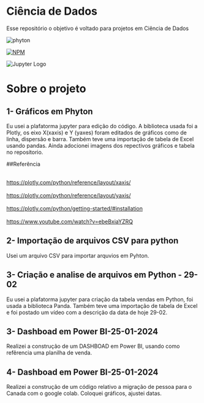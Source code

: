 # Ciência de Dados
Esse repositório o objetivo é voltado para projetos em Ciência de Dados 


<img aligh= "center" alt="phyton" src="https://img.shields.io/badge/Python-14354C?style=for-the-badge&logo=python&logoColor=white"/>

[![NPM](https://img.shields.io/npm/l/react)](https://github.com/devsuperior/sds1-wmazoni/blob/master/LICENSE) 

![Jupyter Logo](https://jupyter.org/assets/homepage/main-logo.svg)

# Sobre o projeto

## 1- Gráficos em Phyton
Eu usei a plafatorma jupyter para edição do código. A biblioteca usada foi a Plotly, os eixo  X(xaxis)  e Y (yaxes) foram editados de gráficos como de linha, dispersão e barra. 
Também teve uma importação de tabela de Excel usando pandas. Ainda adocionei imagens dos repectivos gráficos e tabela no reposítorio.

##Referência


<br> https://plotly.com/python/reference/layout/xaxis/ </br>
<br> https://plotly.com/python/reference/layout/yaxis/ </br>
<br> https://plotly.com/python/getting-started/#installation </br>
<br> https://www.youtube.com/watch?v=ebeBxiaYZRQ </br>

## 2- Importação de arquivos CSV para python

Usei um arquivo CSV para importar arquvios em Pyhton.


## 3- Criação e analise de arquivos em Python - 29-02
Eu usei a plafatorma jupyter para criação da tabela vendas em Python, foi usada a  biblioteca Panda.
Também teve uma importação de tabela de Excel e foi postado um vídeo com a descrição da data de hoje 29-02.





## 3- Dashboad em Power BI-25-01-2024
Realizei a construção de um DASHBOAD em Power BI, usando como refêrencia uma planilha de venda.




## 4- Dashboad em Power BI-25-01-2024
Realizei a construção de um código relativo a migração de pessoa para o Canada com o google colab. 
Coloquei gráficos, ajustei datas. 


